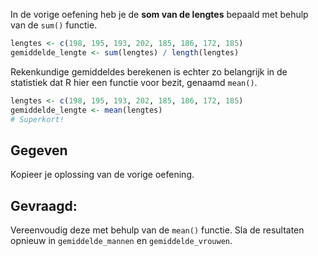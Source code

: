 In de vorige oefening heb je de **som van de lengtes** bepaald met behulp van de `sum()` functie.

```R
lengtes <- c(198, 195, 193, 202, 185, 186, 172, 185)
gemiddelde_lengte <- sum(lengtes) / length(lengtes)
```

Rekenkundige gemiddeldes berekenen is echter zo belangrijk in de statistiek dat R hier een functie voor bezit, genaamd `mean()`.

```R
lengtes <- c(198, 195, 193, 202, 185, 186, 172, 185)
gemiddelde_lengte <- mean(lengtes)
# Superkort!
```

## Gegeven
Kopieer je oplossing van de vorige oefening.

## Gevraagd:
Vereenvoudig deze met behulp van de `mean()` functie. Sla de resultaten opnieuw in `gemiddelde_mannen` en `gemiddelde_vrouwen`.
